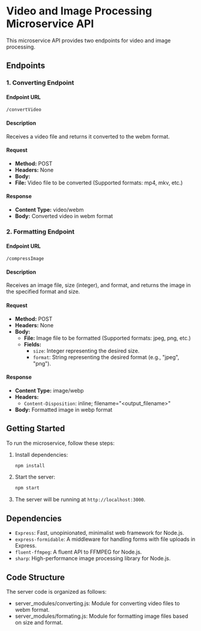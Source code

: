 # Video and Image Processing Microservice API

This microservice API provides two endpoints for video and image processing.

## Endpoints

### 1. Converting Endpoint

#### Endpoint URL

`/convertVideo`

#### Description

Receives a video file and returns it converted to the webm format.

#### Request

- **Method:** POST
- **Headers:** None
- **Body:**
- **File:** Video file to be converted (Supported formats: mp4, mkv, etc.)

#### Response

- **Content Type:** video/webm
- **Body:** Converted video in webm format

### 2. Formatting Endpoint

#### Endpoint URL

`/compressImage`

#### Description

Receives an image file, size (integer), and format, and returns the image in the specified format and size.

#### Request

- **Method:** POST
- **Headers:** None
- **Body:**
  - **File:** Image file to be formatted (Supported formats: jpeg, png, etc.)
  - **Fields:**
    - `size`: Integer representing the desired size.
    - `format`: String representing the desired format (e.g., "jpeg", "png").

#### Response

- **Content Type:** image/webp
- **Headers:**
  - `Content-Disposition`: inline; filename="<output_filename>"
- **Body:** Formatted image in webp format

## Getting Started

To run the microservice, follow these steps:

1. Install dependencies:

   ```bash
   npm install

   ```

2. Start the server:

   ```bash
   npm start

   ```

3. The server will be running at `http://localhost:3000`.

## Dependencies

- `Express`: Fast, unopinionated, minimalist web framework for Node.js.
- `express-formidable`: A middleware for handling forms with file uploads in Express.
- `fluent-ffmpeg`: A fluent API to FFMPEG for Node.js.
- `sharp`: High-performance image processing library for Node.js.

## Code Structure

The server code is organized as follows:

- server_modules/converting.js: Module for converting video files to webm format.
- server_modules/formating.js: Module for formatting image files based on size and format.
